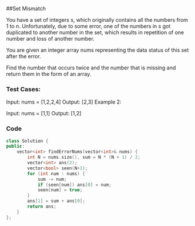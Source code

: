 ##Set Mismatch

You have a set of integers s, which originally contains all the numbers from 1 to n. Unfortunately, due to some error, one of the numbers in s got duplicated to another number in the set, which results in repetition of one number and loss of another number.

You are given an integer array nums representing the data status of this set after the error.

Find the number that occurs twice and the number that is missing and return them in the form of an array.


### Test Cases:

Input: nums = [1,2,2,4]
Output: [2,3]
Example 2:

Input: nums = [1,1]
Output: [1,2]

### Code

```c++
class Solution {
public:
    vector<int> findErrorNums(vector<int>& nums) {
        int N = nums.size(), sum = N * (N + 1) / 2;
        vector<int> ans(2);
        vector<bool> seen(N+1);
        for (int num : nums) {
            sum -= num;
            if (seen[num]) ans[0] = num;
            seen[num] = true;
        }
        ans[1] = sum + ans[0];
        return ans;
    }
};
```
